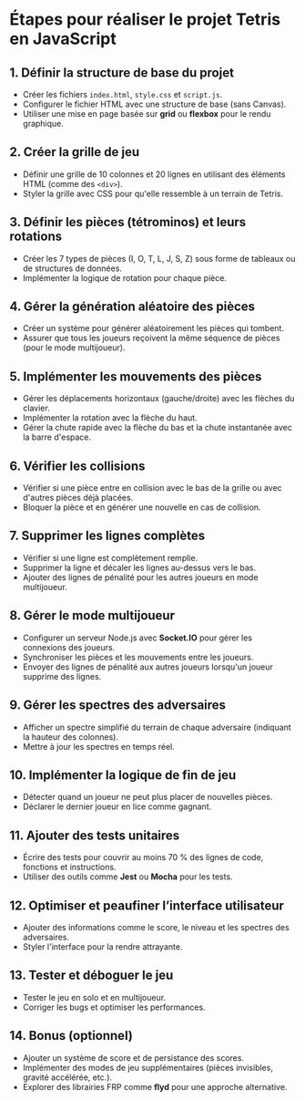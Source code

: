# Étapes pour réaliser le projet Tetris en JavaScript

## 1. Définir la structure de base du projet
- Créer les fichiers `index.html`, `style.css` et `script.js`.
- Configurer le fichier HTML avec une structure de base (sans Canvas).
- Utiliser une mise en page basée sur **grid** ou **flexbox** pour le rendu graphique.

## 2. Créer la grille de jeu
- Définir une grille de 10 colonnes et 20 lignes en utilisant des éléments HTML (comme des `<div>`).
- Styler la grille avec CSS pour qu'elle ressemble à un terrain de Tetris.

## 3. Définir les pièces (tétrominos) et leurs rotations
- Créer les 7 types de pièces (I, O, T, L, J, S, Z) sous forme de tableaux ou de structures de données.
- Implémenter la logique de rotation pour chaque pièce.

## 4. Gérer la génération aléatoire des pièces
- Créer un système pour générer aléatoirement les pièces qui tombent.
- Assurer que tous les joueurs reçoivent la même séquence de pièces (pour le mode multijoueur).

## 5. Implémenter les mouvements des pièces
- Gérer les déplacements horizontaux (gauche/droite) avec les flèches du clavier.
- Implémenter la rotation avec la flèche du haut.
- Gérer la chute rapide avec la flèche du bas et la chute instantanée avec la barre d'espace.

## 6. Vérifier les collisions
- Vérifier si une pièce entre en collision avec le bas de la grille ou avec d'autres pièces déjà placées.
- Bloquer la pièce et en générer une nouvelle en cas de collision.

## 7. Supprimer les lignes complètes
- Vérifier si une ligne est complètement remplie.
- Supprimer la ligne et décaler les lignes au-dessus vers le bas.
- Ajouter des lignes de pénalité pour les autres joueurs en mode multijoueur.

## 8. Gérer le mode multijoueur
- Configurer un serveur Node.js avec **Socket.IO** pour gérer les connexions des joueurs.
- Synchroniser les pièces et les mouvements entre les joueurs.
- Envoyer des lignes de pénalité aux autres joueurs lorsqu'un joueur supprime des lignes.

## 9. Gérer les spectres des adversaires
- Afficher un spectre simplifié du terrain de chaque adversaire (indiquant la hauteur des colonnes).
- Mettre à jour les spectres en temps réel.

## 10. Implémenter la logique de fin de jeu
- Détecter quand un joueur ne peut plus placer de nouvelles pièces.
- Déclarer le dernier joueur en lice comme gagnant.

## 11. Ajouter des tests unitaires
- Écrire des tests pour couvrir au moins 70 % des lignes de code, fonctions et instructions.
- Utiliser des outils comme **Jest** ou **Mocha** pour les tests.

## 12. Optimiser et peaufiner l’interface utilisateur
- Ajouter des informations comme le score, le niveau et les spectres des adversaires.
- Styler l'interface pour la rendre attrayante.

## 13. Tester et déboguer le jeu
- Tester le jeu en solo et en multijoueur.
- Corriger les bugs et optimiser les performances.

## 14. Bonus (optionnel)
- Ajouter un système de score et de persistance des scores.
- Implémenter des modes de jeu supplémentaires (pièces invisibles, gravité accélérée, etc.).
- Explorer des librairies FRP comme **flyd** pour une approche alternative.